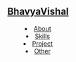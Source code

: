  <html>
 <head>
 </head>
 <body>
 <header>
  <h2 style="color:black"><a  href="https://bhavyavishal.github.io" >BhavyaVishal</a></h2>
      <nav>
        <li><a href="https://bhavyavishal.github.io/#about">About</a></li>
        <li><a href="https://bhavyavishal.github.io/#skills">Skills</a></li>
        <li><a href="https://bhavyavishal.github.io/#projects">Project</a></li>
        <li><a href="https://bhavyavishal.github.io/#other">Other</a></li>
      </nav>
    </header>
    </body>
    </html>
